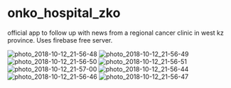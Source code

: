 # onko_hospital_zko
official app to follow up with news from a regional cancer clinic in west kz province.
Uses firebase free server.

![photo_2018-10-12_21-56-48](https://user-images.githubusercontent.com/4441068/46883426-78e69500-ce6b-11e8-8819-f73e9d454bf6.jpg)
![photo_2018-10-12_21-56-49](https://user-images.githubusercontent.com/4441068/46883427-797f2b80-ce6b-11e8-9791-fd242d1b4957.jpg)
![photo_2018-10-12_21-56-50](https://user-images.githubusercontent.com/4441068/46883430-797f2b80-ce6b-11e8-99d8-1ad382f38e0c.jpg)
![photo_2018-10-12_21-56-51](https://user-images.githubusercontent.com/4441068/46883431-797f2b80-ce6b-11e8-98d2-33b6e482d06e.jpg)
![photo_2018-10-12_21-57-00](https://user-images.githubusercontent.com/4441068/46883433-7a17c200-ce6b-11e8-99c4-7e097a0dd5e4.jpg)
![photo_2018-10-12_21-56-44](https://user-images.githubusercontent.com/4441068/46883434-7a17c200-ce6b-11e8-85c0-0907b3bb2dfb.jpg)
![photo_2018-10-12_21-56-46](https://user-images.githubusercontent.com/4441068/46883435-7a17c200-ce6b-11e8-8cc1-23b28cf6e4fe.jpg)
![photo_2018-10-12_21-56-47](https://user-images.githubusercontent.com/4441068/46883436-7ab05880-ce6b-11e8-89ec-38a554df07c8.jpg)
